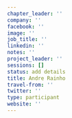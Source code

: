 ```yaml
---
chapter_leader: ''
company: ''
facebook: ''
image: ''
job_title: ''
linkedin: ''
notes: ''
project_leader: ''
sessions: []
status: add details
title: Andre Rainho
travel-from: ''
twitter: ''
type: participant
website: ''
---
```


<!-- put more details about participant here -->